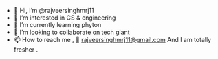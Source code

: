 - 👋 Hi, I’m @rajveersinghmrj11
- 👀 I’m interested in CS & engineering 
- 🌱 I’m currently learning phyton 
- 💞️ I’m looking to collaborate on tech giant 
- 📫 How to reach me , 💌 rajveersinghmrj11@gmail.com
And I am totally fresher .
<!---
rajveersinghmrj11/rajveersinghmrj11 is a ✨ special ✨ repository because its `README.md` (this file) appears on your GitHub profile.
You can click the Preview link to take a look at your changes.
--->
